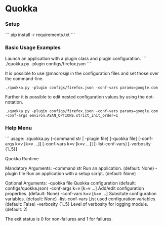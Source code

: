 Quokka
======

<h3>Setup</h3>
```
pip install -r requirements.txt
```

<h3>Basic Usage Examples</h3>
Launch an application with a plugin class and plugin configuration.
```
./quokka.py -plugin configs/firefox.json
```

It is possible to use @macros@ in the configuration files and set those over the command-line.

```
./quokka.py -plugin configs/firefox.json -conf-vars params=google.com
```

Further it is possible to edit nested configuration values by using the dot-notation.

```
./quokka.py -plugin configs/firefox.json -conf-vars params=google.com -conf-args environ.ASAN_OPTIONS.strict_init_order=1
```



<h3>Help Menu</h3>
```
usage: ./quokka.py (-command str | -plugin file) [-quokka file]
                   [-conf-args k=v [k=v ...]] [-conf-vars k=v [k=v ...]]
                   [-list-conf-vars] [-verbosity {1..5}]

Quokka Runtime

Mandatory Arguments:
  -command str          Run an application. (default: None)
  -plugin file          Run an application with a setup script. (default:
                        None)

Optional Arguments:
  -quokka file          Quokka configuration (default: configs/quokka.json)
  -conf-args k=v [k=v ...]
                        Add/edit configuration properties. (default: None)
  -conf-vars k=v [k=v ...]
                        Subsitute configuration variables. (default: None)
  -list-conf-vars       List used configuration variables. (default: False)
  -verbosity {1..5}     Level of verbosity for logging module. (default: 2)

The exit status is 0 for non-failures and 1 for failures.
```